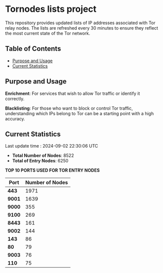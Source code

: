 # Tornodes lists project

This repository provides updated lists of IP addresses associated with Tor relay nodes. The lists are refreshed every 30 minutes to ensure they reflect the most current state of the Tor network.

## Table of Contents

- [Purpose and Usage](#purpose-and-usage)
- [Current Statistics](#current-statistics)


## Purpose and Usage

**Enrichment**: For services that wish to allow Tor traffic or identify it correctly.

**Blacklisting**: For those who want to block or control Tor traffic, understanding which IPs belong to Tor can be a starting point with a high accuracy.

## Current Statistics

Last update time : 2024-09-02 22:30:06 UTC

- **Total Number of Nodes**: 8522
- **Total of Entry Nodes**: 6250

**TOP 10 PORTS USED FOR TOR ENTRY NODES**

| **Port** | **Number of Nodes** |
|------|-----------------|
| **443**   | 1971  |
| **9001**   | 1639  |
| **9000**   | 355  |
| **9100**   | 269  |
| **8443**   | 161  |
| **9002**   | 144  |
| **143**   | 86  |
| **80**   | 79  |
| **9003**   | 76  |
| **110**   | 75  |

